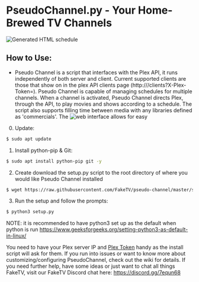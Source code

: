 # PseudoChannel.py - Your Home-Brewed TV Channels

![Generated HTML schedule](https://i.imgur.com/3NoZVBJ.jpg)

## How to Use:
- Pseudo Channel is a script that interfaces with the Plex API, it runs independently of both server and client. Current supported clients are those that show on in the plex API clients page (http://<your-plex-ip-and-port>/clients?X-Plex-Token=<your-plex-token>). Pseudo Channel is capable of managing schedules for multiple channels. When a channel is activated, Pseudo Channel directs Plex, through the API, to play movies and shows according to a schedule. The script also supports filling time between media with any libraries defined as 'commercials'. The ![web interface](https://github.com/FakeTV/Web-Interface-for-Pseudo-Channel) allows for easy 

0. Update:

```bash
$ sudo apt update
```

1. Install python-pip & Git:

```bash
$ sudo apt install python-pip git -y
```

2. Create download the setup.py script to the root directory of where you would like Pseudo Channel installed

```bash
$ wget https://raw.githubusercontent.com/FakeTV/pseudo-channel/master/setup.py .
```

3. Run the setup and follow the prompts:

```bash
$ python3 setup.py
```

NOTE: it is recommended to have python3 set up as the default when python is run https://www.geeksforgeeks.org/setting-python3-as-default-in-linux/
  
You need to have your Plex server IP and [Plex Token](https://bit.ly/2p7RtOu) handy as the install script will ask for them. If you run into issues or want to know more about customizing/configuring PseudoChannel, check out the wiki for details. If you need further help, have some ideas or just want to chat all things FakeTV, visit our FakeTV Discord chat here: https://discord.gg/7equn68
